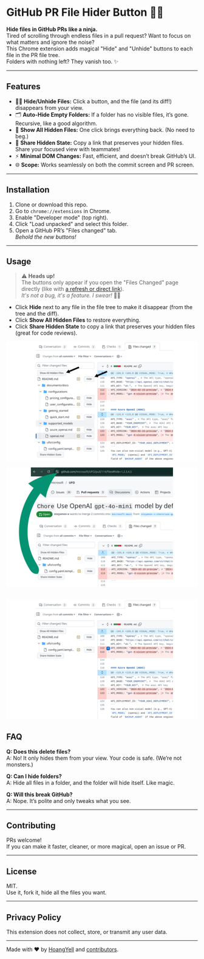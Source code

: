 # GitHub PR File Hider Button 🚫📄

**Hide files in GitHub PRs like a ninja.**  
Tired of scrolling through endless files in a pull request? Want to focus on what matters and ignore the noise?  
This Chrome extension adds magical "Hide" and "Unhide" buttons to each file in the PR file tree.  
Folders with nothing left? They vanish too. ✨

---

## Features

- 🕵️‍♂️ **Hide/Unhide Files:** Click a button, and the file (and its diff!) disappears from your view.
- 🗂️ **Auto-Hide Empty Folders:** If a folder has no visible files, it’s gone. Recursive, like a good algorithm.
- 👀 **Show All Hidden Files:** One click brings everything back. (No need to beg.)
- 🔗 **Share Hidden State:** Copy a link that preserves your hidden files. Share your focused view with teammates!
- ⚡ **Minimal DOM Changes:** Fast, efficient, and doesn’t break GitHub’s UI.
- 🌐 **Scope:** Works seamlessly on both the commit screen and PR screen.

---

## Installation

1. Clone or download this repo.
2. Go to `chrome://extensions` in Chrome.
3. Enable "Developer mode" (top right).
4. Click "Load unpacked" and select this folder.
5. Open a GitHub PR’s "Files changed" tab.  
   _Behold the new buttons!_

---

## Usage

> ⚠️ **Heads up!**  
> The buttons only appear if you open the "Files Changed" page directly (like with [a refresh or direct link](https://github.com/HoangYell/github-pr-file-hider-button/pull/1/files)).  
> _It's not a bug, it's a feature. I swear!_ 🐞👻

- Click **Hide** next to any file in the file tree to make it disappear (from the tree and the diff).
- Click **Show All Hidden Files** to restore everything.
- Click **Share Hidden State** to copy a link that preserves your hidden files (great for code reviews).

![Hide Buttons](https://github.com/HoangYell/github-pr-file-hider-button/blob/main/images_note/Hide%20Share%20buttons.png)

![Share Hidden Files](https://github.com/HoangYell/github-pr-file-hider-button/blob/main/images_note/Share%20Hidden%20State.png)

![Result](https://github.com/HoangYell/github-pr-file-hider-button/blob/main/images_note/Hidden%20Files.jpg)
---

## FAQ

**Q: Does this delete files?**  
A: No! It only hides them from your view. Your code is safe. (We’re not monsters.)

**Q: Can I hide folders?**  
A: Hide all files in a folder, and the folder will hide itself. Like magic.

**Q: Will this break GitHub?**  
A: Nope. It’s polite and only tweaks what you see.

---

## Contributing

PRs welcome!  
If you can make it faster, cleaner, or more magical, open an issue or PR.

---

## License

MIT.  
Use it, fork it, hide all the files you want.

---

## Privacy Policy

This extension does not collect, store, or transmit any user data.

---

Made with ❤️ by [HoangYell](https://hoangyell.com/) and [contributors](https://github.com/HoangYell/github-pr-file-hider-button/graphs/contributors).
